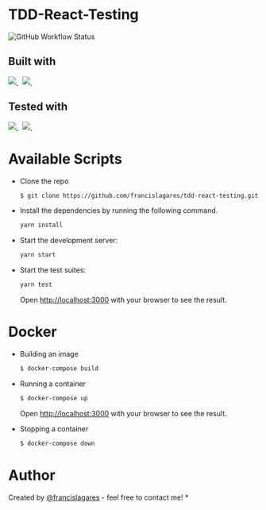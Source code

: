 # TDD-React-Testing

![GitHub Workflow Status](https://img.shields.io/github/workflow/status/francislagares/tdd-react-testing/Tests?style=for-the-badge&labelColor=black&logo=github)


## Built with

<p>
  <a href='https://www.react.org/'>
		<img src='https://img.shields.io/badge/react-61DAFB?logoWidth=30&labelColor=black&style=for-the-badge&logo=react' />
	</a>
  &nbsp;
  <a href='https://www.typescriptlang.org/'>
    <img src="https://img.shields.io/badge/typescript-007ACC.svg?&style=for-the-badge&logo=typescript&logoColor=white" />
  </a>
  &nbsp;
</p>

## Tested with

<p>
  <a href='https://jestjs.io/'>
		<img src='https://img.shields.io/badge/jest-C21325?logoWidth=30&&style=for-the-badge&logo=jest' />
	</a>
  &nbsp;
  <a href='https://testing-library.com/'>
    <img src="https://img.shields.io/badge/testing library-E33332.svg?&style=for-the-badge&logo=testing-library&logoColor=white" />
  </a>
  &nbsp;
</p>

# Available Scripts

- Clone the repo

  ```bash
  $ git clone https://github.com/francislagares/tdd-react-testing.git
  ```

- Install the dependencies by running the following command.

  ```bash
  yarn install
  ```

- Start the development server:

  ```bash
  yarn start
  ```

- Start the test suites:

  ```bash
  yarn test
  ```

  Open [http://localhost:3000](http://localhost:3000) with your browser to see the
  result.


# Docker

- Building an image

  ```bash
  $ docker-compose build
  ```

- Running a container

  ```bash
  $ docker-compose up
  ```
  Open [http://localhost:3000](http://localhost:3000) with your browser to see the
  result.

- Stopping a container

  ```bash
  $ docker-compose down
  ```
# Author


Created by [@francislagares](https://www.linkedin.com/in/francislagares/) - feel free to contact me!
* 